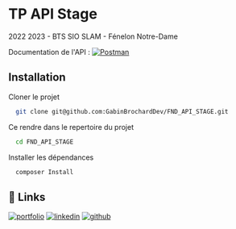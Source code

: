 
# TP API Stage

2022 2023 - BTS SIO SLAM - Fénelon Notre-Dame

Documentation de l'API : [![Postman](https://img.shields.io/badge/-Postman-black?style=for-the-badge&logo=postman)](https://documenter.getpostman.com/view/26372216/2s93JwP2hE)


## Installation

Cloner le projet

```bash
  git clone git@github.com:GabinBrochardDev/FND_API_STAGE.git
```

Ce rendre dans le repertoire du projet

```bash
  cd FND_API_STAGE
```

Installer les dépendances

```bash
  composer Install
```



## 🔗 Links
[![portfolio](https://img.shields.io/badge/mon_portfolio-000?style=for-the-badge&logo=ko-fi&logoColor=white)](http://gabinbrochard.fr/)
[![linkedin](https://img.shields.io/badge/linkedin-0A66C2?style=for-the-badge&logo=linkedin&logoColor=white)](https://www.linkedin.com/in/gabin-brochard/)
[![github](https://img.shields.io/badge/Github-black?style=for-the-badge&logo=github&logoColor=white)](https://github.com/GabinBrochardDev/)

